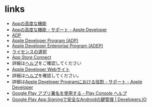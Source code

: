 # links

- [Appの高度な機能](https://help.apple.com/developer-account/?lang=ja#/dev21218dfd6)
- [Appの高度な機能 - サポート - Apple Developer](https://developer.apple.com/jp/support/app-capabilities/)
- [ADP](https://developer.apple.com/jp/programs/)  
- [Apple Developer Program (ADP)](https://developer.apple.com/jp/programs/)
- [Apple Developer Enterprise Program (ADEP)](https://developer.apple.com/jp/programs/enterprise/)
- [ライセンスの選択](https://developer.apple.com/jp/support/compare-memberships/)
- [App Store Connect](https://appstoreconnect.apple.com/)
- 詳細は[ヘルプ](https://help.apple.com/app-store-connect/?lang=ja-jp)をご確認してください
- [Apple Developer Webサイト](https://developer.apple.com/account) 
- 詳細は[ヘルプ](https://help.apple.com/developer-account/?lang=ja)を確認してください。
- 詳細は[Apple Developer Programにおける役割 - サポート - Apple Developer](https://developer.apple.com/jp/support/roles/)
- [Google Play アプリ署名を使用する - Play Console ヘルプ](https://support.google.com/googleplay/android-developer/answer/9842756?hl=ja&visit_id=637538761569371627-521282241&rd=1)
- [Google Play App Signingで安全なAndroidの鍵管理 | Developers.IO](https://dev.classmethod.jp/articles/google-play-app-signing/)

